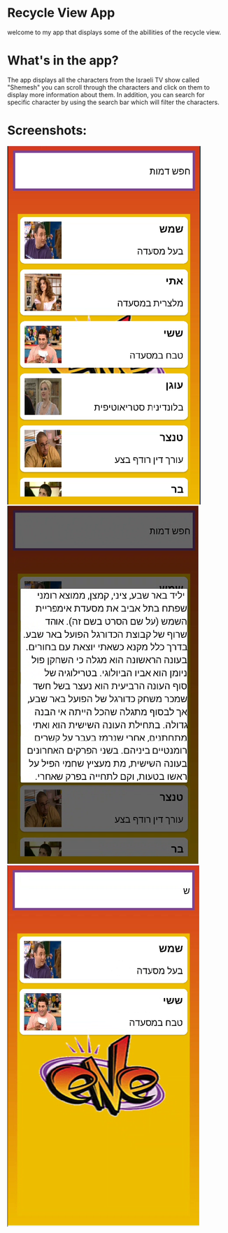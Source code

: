 # Recycle View App
welcome to my app that displays some of the abillities of the recycle view.

# What's in the app?
The app displays all the characters from the Israeli TV show called "Shemesh"
you can scroll through the characters and click on them to display more information about them.
In addition, you can search for specific character by using the search bar which will filter the characters.


# Screenshots:
![Screenshot 1](/recyclerVapp%20pics/1.png)
![Screenshot 2](/recyclerVapp%20pics/2.png)
![Screenshot 3](/recyclerVapp%20pics/3.png)
